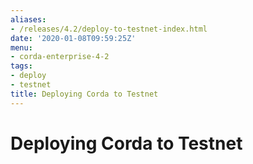 ```yaml
---
aliases:
- /releases/4.2/deploy-to-testnet-index.html
date: '2020-01-08T09:59:25Z'
menu:
- corda-enterprise-4-2
tags:
- deploy
- testnet
title: Deploying Corda to Testnet
---
```



# Deploying Corda to Testnet




